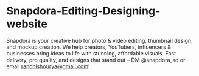 # Snapdora-Editing-Designing-website
Snapdora is your creative hub for photo &amp; video editing, thumbnail design, and mockup creation. We help creators, YouTubers, influencers &amp; businesses bring ideas to life with stunning, affordable visuals. Fast delivery, pro quality, and designs that stand out – DM @snapdora_sd or email ranchishourya@gmail.com!
